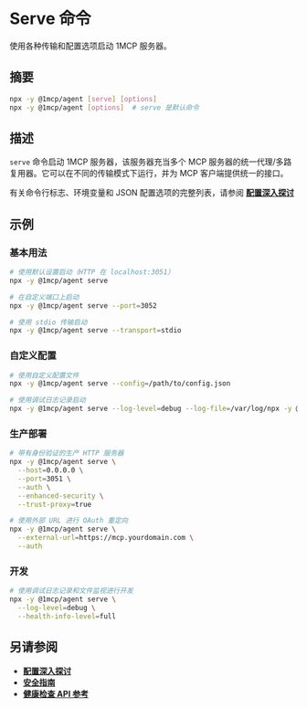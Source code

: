# Serve 命令

使用各种传输和配置选项启动 1MCP 服务器。

## 摘要

```bash
npx -y @1mcp/agent [serve] [options]
npx -y @1mcp/agent [options]  # serve 是默认命令
```

## 描述

`serve` 命令启动 1MCP 服务器，该服务器充当多个 MCP 服务器的统一代理/多路复用器。它可以在不同的传输模式下运行，并为 MCP 客户端提供统一的接口。

有关命令行标志、环境变量和 JSON 配置选项的完整列表，请参阅 **[配置深入探讨](../guide/configuration.md)**

## 示例

### 基本用法

```bash
# 使用默认设置启动（HTTP 在 localhost:3051）
npx -y @1mcp/agent serve

# 在自定义端口上启动
npx -y @1mcp/agent serve --port=3052

# 使用 stdio 传输启动
npx -y @1mcp/agent serve --transport=stdio
```

### 自定义配置

```bash
# 使用自定义配置文件
npx -y @1mcp/agent serve --config=/path/to/config.json

# 使用调试日志记录启动
npx -y @1mcp/agent serve --log-level=debug --log-file=/var/log/npx -y @1mcp/agent.log
```

### 生产部署

```bash
# 带有身份验证的生产 HTTP 服务器
npx -y @1mcp/agent serve \
  --host=0.0.0.0 \
  --port=3051 \
  --auth \
  --enhanced-security \
  --trust-proxy=true

# 使用外部 URL 进行 OAuth 重定向
npx -y @1mcp/agent serve \
  --external-url=https://mcp.yourdomain.com \
  --auth
```

### 开发

```bash
# 使用调试日志记录和文件监视进行开发
npx -y @1mcp/agent serve \
  --log-level=debug \
  --health-info-level=full
```

## 另请参阅

- **[配置深入探讨](../guide/configuration)**
- **[安全指南](../reference/security)**
- **[健康检查 API 参考](../reference/health-check)**
